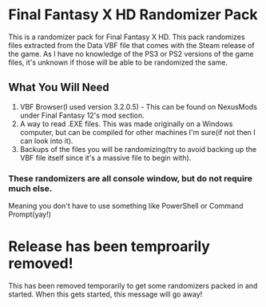 # Final Fantasy X HD Randomizer Pack

This is a randomizer pack for Final Fantasy X HD. This pack randomizes files extracted from the Data VBF file that comes with the Steam release of the game. As I have no knowledge of the PS3 or PS2 versions of the game files, it's unknown if those will be able to be randomized the same.

## What You Will Need

1. VBF Browser(I used version 3.2.0.5) - This can be found on NexusMods under Final Fantasy 12's mod section.
2. A way to read .EXE files. This was made originally on a Windows computer, but can be compiled for other machines I'm sure(if not then I can look into it).
3. Backups of the files you will be randomizing(try to avoid backing up the VBF file itself since it's a massive file to begin with).

### These randomizers are all console window, but do not require much else.

Meaning you don't have to use something like PowerShell or Command Prompt(yay!)


# Release has been temproarily removed!

This has been removed temporarily to get some randomizers packed in and started. When this gets started, this message will go away!
